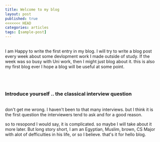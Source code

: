 ```yaml
---
title: Welcome to my blog
layout: post
published: true
<<<<<<< HEAD
categories: articles
tags: [sample-post]
---
```

<br>
I am Happy to write the first entry in my blog. I will try to write a blog post every
week about some devlopment work I made outside of study. If the week was so busy with Uni work, then I might just blog about it. this is also my first blog ever I hope a blog will be useful at some point.

<br><br>

### Introduce yourself .. the classical interview question
<br>
don't get me wrong. I haven't been to that many interviews. but I think it is the first question the interviewers tend to ask and for a good reason.

so to resopond I would say, it is complicated. so maybe I will take about it more later. But long story short, I am an Egyptian, Muslim, brown, CS Major with alot of defficulties in his life, or so I believe. that's it for hello blog.
